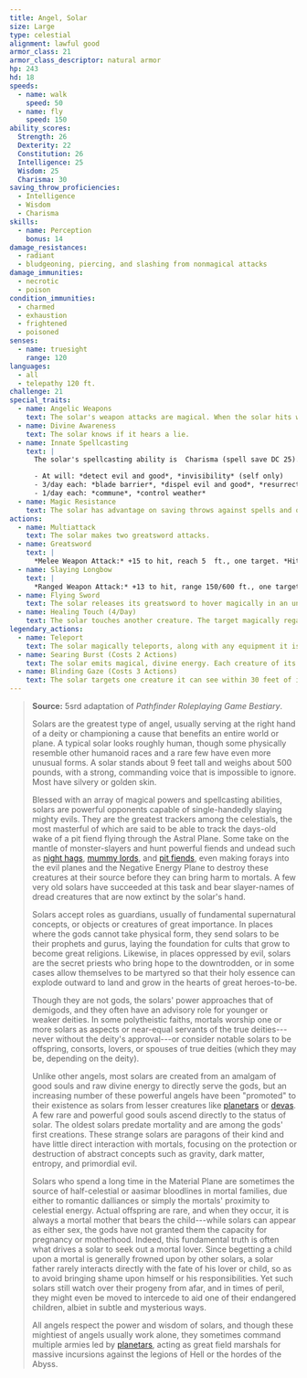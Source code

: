 ```yaml
---
title: Angel, Solar
size: Large
type: celestial
alignment: lawful good
armor_class: 21
armor_class_descriptor: natural armor
hp: 243
hd: 18
speeds:
  - name: walk
    speed: 50
  - name: fly
    speed: 150
ability_scores:
  Strength: 26
  Dexterity: 22
  Constitution: 26
  Intelligence: 25
  Wisdom: 25
  Charisma: 30
saving_throw_proficiencies:
  - Intelligence
  - Wisdom
  - Charisma
skills:
  - name: Perception
    bonus: 14
damage_resistances:
  - radiant
  - bludgeoning, piercing, and slashing from nonmagical attacks
damage_immunities:
  - necrotic
  - poison
condition_immunities:
  - charmed
  - exhaustion
  - frightened
  - poisoned
senses:
  - name: truesight
    range: 120
languages:
  - all
  - telepathy 120 ft.
challenge: 21
special_traits:
  - name: Angelic Weapons
    text: The solar's weapon attacks are magical. When the solar hits with any weapon, the weapon deals an extra 6d8 radiant damage (included in the attack).
  - name: Divine Awareness
    text: The solar knows if it hears a lie.
  - name: Innate Spellcasting
    text: |
      The solar's spellcasting ability is  Charisma (spell save DC 25). It can innately cast the following spells, requiring no material components:

      - At will: *detect evil and good*, *invisibility* (self only)
      - 3/day each: *blade barrier*, *dispel evil and good*, *resurrection*
      - 1/day each: *commune*, *control weather*
  - name: Magic Resistance
    text: The solar has advantage on saving throws against spells and other magical effects.
actions:
  - name: Multiattack
    text: The solar makes two greatsword attacks.
  - name: Greatsword
    text: |
      *Melee Weapon Attack:* +15 to hit, reach 5  ft., one target. *Hit:* 22 (4d6 + 8) slashing damage plus  27 (6d8) radiant damage.
  - name: Slaying Longbow
    text: |
      *Ranged Weapon Attack:* +13 to hit, range 150/600 ft., one target. *Hit:* 15 (2d8 + 6) piercing damage plus 27 (6d8) radiant damage. If the target is a creature that has 100 hit points or fewer, it must succeed on a DC 15 Constitution saving throw or die.
  - name: Flying Sword
    text: The solar releases its greatsword to hover magically in an unoccupied space within 5 feet of it. If the solar can see the sword, the solar can mentally command it as a bonus action to fly up to 50 feet and either make one attack against a target or return to the solar's hands. If the hovering sword is targeted by any effect, the solar is considered to be holding it. The hovering sword falls if the solar dies.
  - name: Healing Touch (4/Day)
    text: The solar touches another creature. The target magically regains 40 (8d8 + 4) hit points and is freed from any curse, disease, poison, blindness, or deafness.
legendary_actions:
  - name: Teleport
    text: The solar magically teleports, along with any equipment it is wearing or carrying, up to 120 feet to an unoccupied space it can see.
  - name: Searing Burst (Costs 2 Actions)
    text: The solar emits magical, divine energy. Each creature of its choice in a 10-foot radius must make a DC 23 Dexterity saving throw, taking 14 (4d6) fire damage plus 14 (4d6) radiant damage on a failed save, or half as much damage on a successful one.
  - name: Blinding Gaze (Costs 3 Actions)
    text: The solar targets one creature it can see within 30 feet of it. If the target can see it, the target must succeed on a DC 15  Constitution saving throw or be blinded until magic such as the lesser restoration spell removes the blindness.
---
```


> **Source:** 5srd adaptation of *Pathfinder Roleplaying Game Bestiary*.
>
> Solars are the greatest type of angel, usually serving at the right hand of a deity or championing a cause that benefits an entire world or plane. A typical solar looks roughly human, though some physically resemble other humanoid races and a rare few have even more unusual forms. A solar stands about 9 feet tall and weighs about 500 pounds, with a strong, commanding voice that is impossible to ignore. Most have silvery or golden skin.
>
> Blessed with an array of magical powers and spellcasting abilities, solars are powerful opponents capable of single-handedly slaying mighty evils. They are the greatest trackers among the celestials, the most masterful of which are said to be able to track the days-old wake of a pit fiend flying through the Astral Plane. Some take on the mantle of monster-slayers and hunt powerful fiends and undead such as [night hags](/monsters/hag-night/), [mummy lords](/monsters/mummy-lord/), and [pit fiends](/monsters/devil-pit-fiend/), even making forays into the evil planes and the Negative Energy Plane to destroy these creatures at their source before they can bring harm to mortals. A few very old solars have succeeded at this task and bear slayer-names of dread creatures that are now extinct by the solar's hand.
>
> Solars accept roles as guardians, usually of fundamental supernatural concepts, or objects or creatures of great importance. In places where the gods cannot take physical form, they send solars to be their prophets and gurus, laying the foundation for cults that grow to become great religions. Likewise, in places oppressed by evil, solars are the secret priests who bring hope to the downtrodden, or in some cases allow themselves to be martyred so that their holy essence can explode outward to land and grow in the hearts of great heroes-to-be.
>
> Though they are not gods, the solars' power approaches that of demigods, and they often have an advisory role for younger or weaker deities. In some polytheistic faiths, mortals worship one or more solars as aspects or near-equal servants of the true deities---never without the deity's approval---or consider notable solars to be offspring, consorts, lovers, or spouses of true deities (which they may be, depending on the deity).
>
> Unlike other angels, most solars are created from an amalgam of good souls and raw divine energy to directly serve the gods, but an increasing number of these powerful angels have been "promoted" to their existence as solars from lesser creatures like [planetars](/monsters/angel-planetar/) or [devas](/monsters/angel-deva/). A few rare and powerful good souls ascend directly to the status of solar. The oldest solars predate mortality and are among the gods' first creations. These strange solars are paragons of their kind and have little direct interaction with mortals, focusing on the protection or destruction of abstract concepts such as gravity, dark matter, entropy, and primordial evil.
>
> Solars who spend a long time in the Material Plane are sometimes the source of half-celestial or aasimar bloodlines in mortal families, due either to romantic dalliances or simply the mortals' proximity to celestial energy. Actual offspring are rare, and when they occur, it is always a mortal mother that bears the child---while solars can appear as either sex, the gods have not granted them the capacity for pregnancy or motherhood. Indeed, this fundamental truth is often what drives a solar to seek out a mortal lover. Since begetting a child upon a mortal is generally frowned upon by other solars, a solar father rarely interacts directly with the fate of his lover or child, so as to avoid bringing shame upon himself or his responsibilities. Yet such solars still watch over their progeny from afar, and in times of peril, they might even be moved to intercede to aid one of their endangered children, albiet in subtle and mysterious ways.
>
> All angels respect the power and wisdom of solars, and though these mightiest of angels usually work alone, they sometimes command multiple armies led by [planetars](/monsters/angel-planetar/), acting as great field marshals for massive incursions against the legions of Hell or the hordes of the Abyss.
